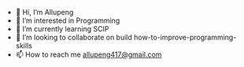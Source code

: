 - 👋 Hi, I’m Allupeng
- 👀 I’m interested in Programming
- 🌱 I’m currently learning SCIP
- 💞️ I’m looking to collaborate on build how-to-improve-programming-skills
- 📫 How to reach me allupeng417@gmail.com

<!---
Allupeng/Allupeng is a ✨ special ✨ repository because its `README.md` (this file) appears on your GitHub profile.
You can click the Preview link to take a look at your changes.
--->
